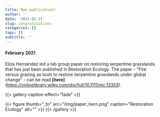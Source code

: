 ```yaml
---
title: New publication!
author: ''
date: '2021-02-21'
slug: congratulations
categories: []
tags: []
subtitle: ''
---
```

#### February 2021
Eliza Hernández led a lab group paper on restoring serpentine grasslands that has just been published in Restoration Ecology. The paper - "Fire versus grazing as tools to restore serpentine grasslands under global change" - can be read **[here]** (https://onlinelibrary.wiley.com/doi/full/10.1111/rec.13353).

{{< gallery caption-effect="fade" >}}

{{< figure thumb="_tn" src="/img/paper_hern.png" caption="Restoration Ecology" alt="" >}}
{{< /gallery >}}


<!--more-->

